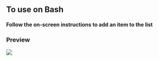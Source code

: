 ## To use on Bash

#### Follow the on-screen instructions to add an item to the list 

### Preview
![](list-script.png)